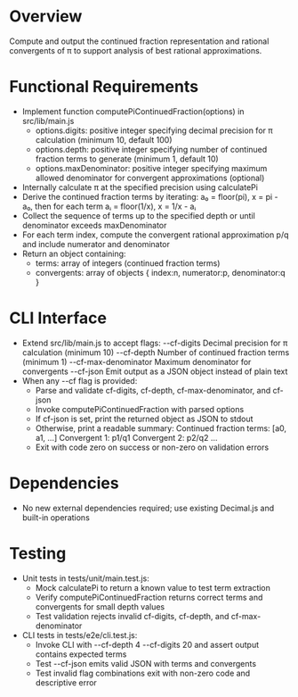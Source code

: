 # Overview
Compute and output the continued fraction representation and rational convergents of π to support analysis of best rational approximations.

# Functional Requirements
- Implement function computePiContinuedFraction(options) in src/lib/main.js
  - options.digits: positive integer specifying decimal precision for π calculation (minimum 10, default 100)
  - options.depth: positive integer specifying number of continued fraction terms to generate (minimum 1, default 10)
  - options.maxDenominator: positive integer specifying maximum allowed denominator for convergent approximations (optional)
- Internally calculate π at the specified precision using calculatePi
- Derive the continued fraction terms by iterating: a₀ = floor(pi), x = pi - a₀, then for each term aᵢ = floor(1/x), x = 1/x - aᵢ
- Collect the sequence of terms up to the specified depth or until denominator exceeds maxDenominator
- For each term index, compute the convergent rational approximation p/q and include numerator and denominator
- Return an object containing:
  - terms: array of integers (continued fraction terms)
  - convergents: array of objects { index:n, numerator:p, denominator:q }

# CLI Interface
- Extend src/lib/main.js to accept flags:
  --cf-digits <n>            Decimal precision for π calculation (minimum 10)
  --cf-depth <n>             Number of continued fraction terms (minimum 1)
  --cf-max-denominator <n>   Maximum denominator for convergents
  --cf-json                  Emit output as a JSON object instead of plain text
- When any --cf flag is provided:
  - Parse and validate cf-digits, cf-depth, cf-max-denominator, and cf-json
  - Invoke computePiContinuedFraction with parsed options
  - If cf-json is set, print the returned object as JSON to stdout
  - Otherwise, print a readable summary:
    Continued fraction terms: [a0, a1, …]
    Convergent 1: p1/q1
    Convergent 2: p2/q2
    …
  - Exit with code zero on success or non-zero on validation errors

# Dependencies
- No new external dependencies required; use existing Decimal.js and built-in operations

# Testing
- Unit tests in tests/unit/main.test.js:
  - Mock calculatePi to return a known value to test term extraction
  - Verify computePiContinuedFraction returns correct terms and convergents for small depth values
  - Test validation rejects invalid cf-digits, cf-depth, and cf-max-denominator
- CLI tests in tests/e2e/cli.test.js:
  - Invoke CLI with --cf-depth 4 --cf-digits 20 and assert output contains expected terms
  - Test --cf-json emits valid JSON with terms and convergents
  - Test invalid flag combinations exit with non-zero code and descriptive error